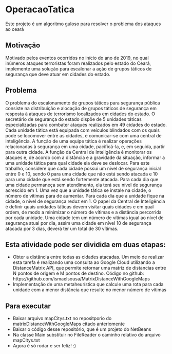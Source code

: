 # OperacaoTatica
Este projeto é um algoritmo guloso para resolver o problema dos ataques ao ceará

## Motivação
Motivado pelos eventos ocorridos no início do ano de 2019, no qual inúmeros
ataques terroristas foram realizados pelo estado do Ceará, implemente uma solução
para escalonar a ação de grupos táticos de segurança que deve atuar em cidades do
estado.

## Problema
O problema do escalonamento de grupos táticos para segurança pública consiste
na distribuição e alocação de grupos táticos de segurança em resposta à ataques de
terrorismo localizados em cidades do estado. O secretário de segurança do estado
dispõe de 5 unidades táticas especializadas para combater ataques realizados em 49
cidades do estado. Cada unidade tática está equipada com veículos blindados com os
quais pode se locomover entre as cidades, e comunicar-se com uma central de
inteligência.
A função de uma equipe tática é realizar operações relacionadas à segurança em
uma cidade, pacificá-la, e, em seguida, partir para outra cidade. A função da Central
de Inteligência é monitorar os ataques e, de acordo com a distância e a gravidade da
situação, informar a uma unidade tática para qual cidade ela deve se deslocar.
Para este trabalho, considere que cada cidade possui um nível de segurança inicial
entre 0 e 10, sendo 0 para uma cidade que não está sendo atacada e 10 para uma
cidade que está sendo fortemente atacada. Para cada dia que uma cidade permaneça
sem atendimento, ela terá seu nível de segurança acrescido em 1. Uma vez que a
unidade tática se instale na cidade, o número de vítimas para de aumentar. Para cada
dia que a unidade fique na cidade, o nível de segurança reduz em 1. O papel da
Central de Inteligência é definir quais unidades táticas devem visitar quais cidades e
em qual ordem, de modo a minimizar o número de vítimas e a distância percorrida por
cada unidade. Uma cidade tem um número de vítimas igual ao nível de segurança
atual por dia, assim uma cidade em nível 10 de segurança atacada por 3 dias, deverá
ter um total de 30 vítimas.

## Esta atividade pode ser dividida em duas etapas:
<ul>
  <li>Obter a distância entre todas as cidades atacadas. Um meio de realizar esta tarefa
    é realizando uma consulta ao Google Cloud utilizando a DistanceMatrix API, que
    permite retornar uma matriz de distancias entre N pontos de origem e M pontos
    de destino.
    Código no github: https://github.com/ismaelsousa/MatrixDistanceWithGoogleMaps
  <li>Implementação de uma metaheurística que calcule uma rota para cada unidade
    com a menor distância que resulte no menor número de vítimas
  </li>
  </li>
</ul>

## Para executar
<ul>
  <li>Baixar arquivo mapCitys.txt no repositporio do matrixDistanceWithGoogleMaps citado anteriomente</li>
  <li>Baixar o código desse repositório, que é um projeto do NetBeans</li>
  <li>Na classe Main substituir no FileReader o caminho relativo do arquivo mapCitys.txt</li>
  <li>Agora é só rodar e ser feliz! :) </li>
</ul>
